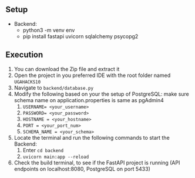 ## Setup

- Backend:
   - python3 -m venv env
   - pip install fastapi uvicorn sqlalchemy psycopg2

## Execution

1. You can download the Zip file and extract it
2. Open the project in you preferred IDE with the root folder named `UGAHACKS10`
3. Navigate to `backend/database.py`
4. Modify the following based on your the setup of PostgreSQL: make sure schema name on application.properties is same as pgAdmin4
   1. `USERNAME= <your_username>`
   2. `PASSWORD= <your_password>`
   3. `HOSTNAME = <your_hostname>`
   4. `PORT = <your_port_num>`
   5. `SCHEMA_NAME = <your_schema>`
6. Locate the terminal and run the following commands to start the Backend:
   1. Enter `cd backend`
   2. `uvicorn main:app --reload`
8. Check the build terminal, to see if the FastAPI project is running (API endpoints on localhost:8080, PostgreSQL on port 5433)